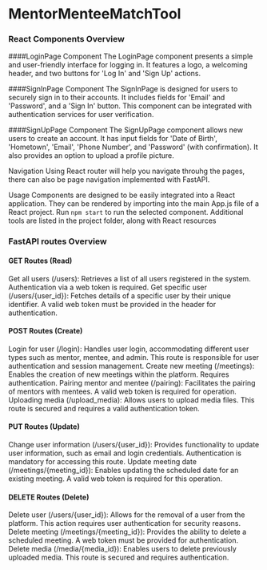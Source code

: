 # MentorMenteeMatchTool

### React Components Overview
####LoginPage Component
The LoginPage component presents a simple and user-friendly interface for logging in. It features a logo, a welcoming header, and two buttons for 'Log In' and 'Sign Up' actions.

####SignInPage Component
The SignInPage is designed for users to securely sign in to their accounts. It includes fields for 'Email' and 'Password', and a 'Sign In' button. This component can be integrated with authentication services for user verification.

####SignUpPage Component
The SignUpPage component allows new users to create an account. It has input fields for 'Date of Birth', 'Hometown', 'Email', 'Phone Number', and 'Password' (with confirmation). It also provides an option to upload a profile picture.

Navigation
Using React router will help you navigate throuhg the pages, there can also be page navigation implemented with FastAPI.

Usage
Components are designed to be easily integrated into a React application. They can be rendered by importing into the main App.js file of a React project. Run `npm start` to run the selected component. Additional tools are listed in the project folder, along with React resources

### FastAPI routes Overview

#### GET Routes (Read)
Get all users (/users): Retrieves a list of all users registered in the system. Authentication via a web token is required.
Get specific user (/users/{user_id}): Fetches details of a specific user by their unique identifier. A valid web token must be provided in the header for authentication.
#### POST Routes (Create)
Login for user (/login): Handles user login, accommodating different user types such as mentor, mentee, and admin. This route is responsible for user authentication and session management.
Create new meeting (/meetings): Enables the creation of new meetings within the platform. Requires authentication.
Pairing mentor and mentee (/pairing): Facilitates the pairing of mentors with mentees. A valid web token is required for operation.
Uploading media (/upload_media): Allows users to upload media files. This route is secured and requires a valid authentication token.
#### PUT Routes (Update)
Change user information (/users/{user_id}): Provides functionality to update user information, such as email and login credentials. Authentication is mandatory for accessing this route.
Update meeting date (/meetings/{meeting_id}): Enables updating the scheduled date for an existing meeting. A valid web token is required for this operation.
#### DELETE Routes (Delete)
Delete user (/users/{user_id}): Allows for the removal of a user from the platform. This action requires user authentication for security reasons.
Delete meeting (/meetings/{meeting_id}): Provides the ability to delete a scheduled meeting. A web token must be provided for authentication.
Delete media (/media/{media_id}): Enables users to delete previously uploaded media. This route is secured and requires authentication.
